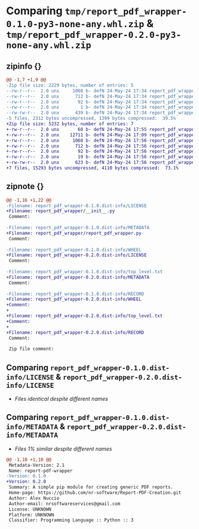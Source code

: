# Comparing `tmp/report_pdf_wrapper-0.1.0-py3-none-any.whl.zip` & `tmp/report_pdf_wrapper-0.2.0-py3-none-any.whl.zip`

## zipinfo {}

```diff
@@ -1,7 +1,9 @@
-Zip file size: 2229 bytes, number of entries: 5
--rw-r--r--  2.0 unx     1068 b- defN 24-May-24 17:34 report_pdf_wrapper-0.1.0.dist-info/LICENSE
--rw-r--r--  2.0 unx      712 b- defN 24-May-24 17:34 report_pdf_wrapper-0.1.0.dist-info/METADATA
--rw-r--r--  2.0 unx       92 b- defN 24-May-24 17:34 report_pdf_wrapper-0.1.0.dist-info/WHEEL
--rw-r--r--  2.0 unx        1 b- defN 24-May-24 17:34 report_pdf_wrapper-0.1.0.dist-info/top_level.txt
--rw-rw-r--  2.0 unx      439 b- defN 24-May-24 17:34 report_pdf_wrapper-0.1.0.dist-info/RECORD
-5 files, 2312 bytes uncompressed, 1399 bytes compressed:  39.5%
+Zip file size: 5232 bytes, number of entries: 7
+-rw-r--r--  2.0 unx       68 b- defN 24-May-24 17:55 report_pdf_wrapper/__init__.py
+-rw-r--r--  2.0 unx    12711 b- defN 24-May-24 17:09 report_pdf_wrapper/report_pdf_wrapper.py
+-rw-r--r--  2.0 unx     1068 b- defN 24-May-24 17:56 report_pdf_wrapper-0.2.0.dist-info/LICENSE
+-rw-r--r--  2.0 unx      712 b- defN 24-May-24 17:56 report_pdf_wrapper-0.2.0.dist-info/METADATA
+-rw-r--r--  2.0 unx       92 b- defN 24-May-24 17:56 report_pdf_wrapper-0.2.0.dist-info/WHEEL
+-rw-r--r--  2.0 unx       19 b- defN 24-May-24 17:56 report_pdf_wrapper-0.2.0.dist-info/top_level.txt
+-rw-rw-r--  2.0 unx      623 b- defN 24-May-24 17:56 report_pdf_wrapper-0.2.0.dist-info/RECORD
+7 files, 15293 bytes uncompressed, 4110 bytes compressed:  73.1%
```

## zipnote {}

```diff
@@ -1,16 +1,22 @@
-Filename: report_pdf_wrapper-0.1.0.dist-info/LICENSE
+Filename: report_pdf_wrapper/__init__.py
 Comment: 
 
-Filename: report_pdf_wrapper-0.1.0.dist-info/METADATA
+Filename: report_pdf_wrapper/report_pdf_wrapper.py
 Comment: 
 
-Filename: report_pdf_wrapper-0.1.0.dist-info/WHEEL
+Filename: report_pdf_wrapper-0.2.0.dist-info/LICENSE
 Comment: 
 
-Filename: report_pdf_wrapper-0.1.0.dist-info/top_level.txt
+Filename: report_pdf_wrapper-0.2.0.dist-info/METADATA
 Comment: 
 
-Filename: report_pdf_wrapper-0.1.0.dist-info/RECORD
+Filename: report_pdf_wrapper-0.2.0.dist-info/WHEEL
+Comment: 
+
+Filename: report_pdf_wrapper-0.2.0.dist-info/top_level.txt
+Comment: 
+
+Filename: report_pdf_wrapper-0.2.0.dist-info/RECORD
 Comment: 
 
 Zip file comment:
```

## Comparing `report_pdf_wrapper-0.1.0.dist-info/LICENSE` & `report_pdf_wrapper-0.2.0.dist-info/LICENSE`

 * *Files identical despite different names*

## Comparing `report_pdf_wrapper-0.1.0.dist-info/METADATA` & `report_pdf_wrapper-0.2.0.dist-info/METADATA`

 * *Files 1% similar despite different names*

```diff
@@ -1,10 +1,10 @@
 Metadata-Version: 2.1
 Name: report-pdf-wrapper
-Version: 0.1.0
+Version: 0.2.0
 Summary: A simple pip module for creating generic PDF reports.
 Home-page: https://github.com/nr-software/Report-PDF-Creation.git
 Author: Alex Nuccio
 Author-email: nrsoftwareservices@gmail.com
 License: UNKNOWN
 Platform: UNKNOWN
 Classifier: Programming Language :: Python :: 3
```

